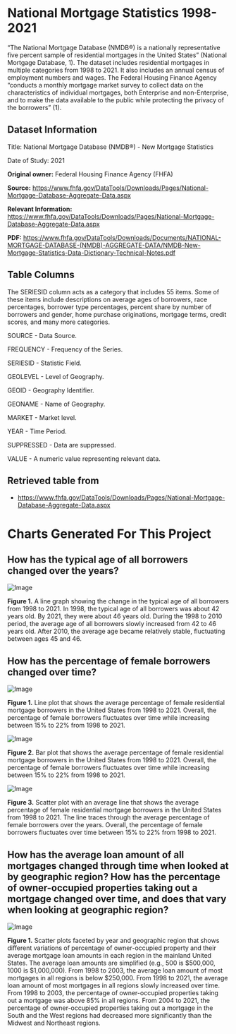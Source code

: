 # National Mortgage Statistics 1998-2021
“The National Mortgage Database (NMDB®) is a nationally representative five percent sample of residential mortgages in the United States” (National Mortgage Database, 1). The dataset includes residential mortgages in multiple categories from 1998 to 2021. It also includes an annual census of employment numbers and wages. The Federal Housing Finance Agency “conducts a monthly mortgage market survey to collect data on the characteristics of individual mortgages, both Enterprise and non-Enterprise, and to make the data available to the public while protecting the privacy of the borrowers” (1).

## Dataset Information

Title: National Mortgage Database (NMDB®) - New Mortgage Statistics

Date of Study: 2021

**Original owner:** Federal Housing Finance Agency (FHFA)

**Source:** https://www.fhfa.gov/DataTools/Downloads/Pages/National-Mortgage-Database-Aggregate-Data.aspx

**Relevant Information:** https://www.fhfa.gov/DataTools/Downloads/Pages/National-Mortgage-Database-Aggregate-Data.aspx

**PDF:** https://www.fhfa.gov/DataTools/Downloads/Documents/NATIONAL-MORTGAGE-DATABASE-(NMDB)-AGGREGATE-DATA/NMDB-New-Mortgage-Statistics-Data-Dictionary-Technical-Notes.pdf

## Table Columns
The SERIESID column acts as a category that includes 55 items. Some of these items include descriptions on average ages of borrowers, race percentages, borrower type percentages, percent share by number of borrowers and gender, home purchase originations, mortgage terms, credit scores, and many more categories.

SOURCE - Data Source.

FREQUENCY - Frequency of the Series.

SERIESID - Statistic Field.

GEOLEVEL - Level of Geography.

GEOID - Geography Identifier.

GEONAME - Name of Geography.

MARKET - Market level.

YEAR - Time Period.

SUPPRESSED - Data are suppressed.

VALUE - A numeric value representing relevant data.

## Retrieved table from
- https://www.fhfa.gov/DataTools/Downloads/Pages/National-Mortgage-Database-Aggregate-Data.aspx

# Charts Generated For This Project

## How has the typical age of all borrowers changed over the years?
![Image](https://github.com/SMarbella/New-Mortgage-Statistics-1998-2021/blob/main/Images/Typical%20Age%20of%20All%20Borrowers%20Over%20the%20Years.png)

**Figure 1.** A line graph showing the change in the typical age of all borrowers from 1998 to 2021. In 1998, the typical age of all borrowers was about 42 years old. By 2021, they were about 46 years old. During the 1998 to 2010 period, the average age of all borrowers slowly increased from 42 to 46 years old. After 2010, the average age became relatively stable, fluctuating between ages 45 and 46.

## How has the percentage of female borrowers changed over time?
![Image](https://github.com/SMarbella/New-Mortgage-Statistics-1998-2021/blob/main/Images/Female%20Borrowers%201.png)

**Figure 1.** Line plot that shows the average percentage of female residential mortgage borrowers in the United States from 1998 to 2021. Overall, the percentage of female borrowers fluctuates over time while increasing between 15% to 22% from 1998 to 2021.

![Image](https://github.com/SMarbella/New-Mortgage-Statistics-1998-2021/blob/main/Images/Female%20Borrowers%202.png)

**Figure 2.** Bar plot that shows the average percentage of female residential mortgage borrowers in the United States from 1998 to 2021. Overall, the percentage of female borrowers fluctuates over time while increasing between 15% to 22% from 1998 to 2021.

![Image](https://github.com/SMarbella/New-Mortgage-Statistics-1998-2021/blob/main/Images/Female%20Borrowers%203.png)

**Figure 3.** Scatter plot with an average line that shows the average percentage of female residential mortgage borrowers in the United States from 1998 to 2021. The line traces through the average percentage of female borrowers over the years. Overall, the percentage of female borrowers fluctuates over time between 15% to 22% from 1998 to 2021.

## How has the average loan amount of all mortgages changed through time when looked at by geographic region? How has the percentage of owner-occupied properties taking out a mortgage changed over time, and does that vary when looking at geographic region?
![Image](https://github.com/SMarbella/New-Mortgage-Statistics-1998-2021/blob/main/Images/facetted%20by%20year.png)

**Figure 1.** Scatter plots faceted by year and geographic region that shows different variations of percentage of owner-occupied property and their average mortgage loan amounts in each region in the mainland United States. The average loan amounts are simplified (e.g., 500 is $500,000, 1000 is $1,000,000). From 1998 to 2003, the average loan amount of most mortgages in all regions is below $250,000. From 1998 to 2021, the average loan amount of most mortgages in all regions slowly increased over time. From 1998 to 2003, the percentage of owner-occupied properties taking out a mortgage was above 85% in all regions. From 2004 to 2021, the percentage of owner-occupied properties taking out a mortgage in the South and the West regions had decreased more significantly than the Midwest and Northeast regions.
